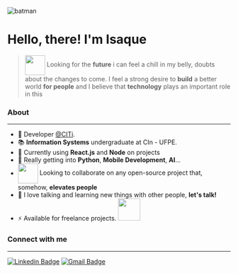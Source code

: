 ![batman](https://media.giphy.com/media/C7RCCFdaixA3u/source.gif "Batman says hello!")
# Hello, there! I'm **Isaque**

> <img width="45" align="center" src="https://thumbs.gfycat.com/ElaborateLankyAntelopegroundsquirrel-small.gif" /> Looking for the **future** i can feel a chill in my belly, doubts about the changes to come. I feel a strong desire to **build** a better world **for people** and I believe that **technology** plays an important role in this

### About
___
- 💚 Developer [@CITi](https://citi.org.br/).
- 📚 **Information Systems** undergraduate at CIn - UFPE.
- 🔭 Currently using **React.js** and **Node** on projects
- 🌱 Really getting into **Python**, **Mobile Development**, **AI**...
- <img width="45" align="center"  src="https://media3.giphy.com/media/Ur1ePKk5h82J2nKUmm/source.gif"/> Looking to collaborate on any open-source project that, somehow, **elevates people**
- 💬 I love talking and learning new things with other people, **let's talk!**
- ⚡ Available for freelance projects. <img src='https://media.giphy.com/media/3o7qDPxorBbvpB1Pby/giphy.gif' width='50px'/>

### Connect with me
___
[![Linkedin Badge](https://img.shields.io/badge/-LinkedIn-blue?style=for-the-badge&logo=Linkedin&logoColor=white&link=https://www.linkedin.com/in/isaquediniz/)](https://www.linkedin.com/in/isaquediniz/)
[![Gmail Badge](https://img.shields.io/badge/-Gmail-c14438?style=for-the-badge&logo=Gmail&logoColor=white&link=mailto:itd@cin.ufpe.com)](mailto:itd@cin.ufpe.com/)
